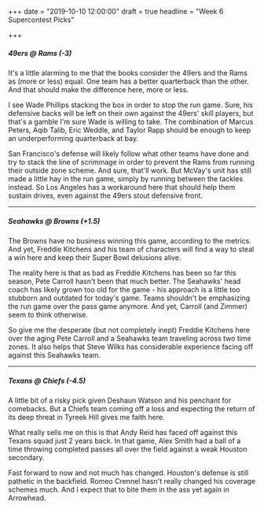 +++
date = "2019-10-10 12:00:00"
draft = true
headline = "Week 6 Supercontest Picks"

+++
##### 49ers @ _Rams_ (-3)

It's a little alarming to me that the books consider the 49ers and the Rams as (more or less) equal. One team has a better quarterback than the other. And that should make the difference here, more or less.

I see Wade Phillips stacking the box in order to stop the run game. Sure, his defensive backs will be left on their own against the 49ers' skill players, but that's a gamble I'm sure Wade is willing to take. The combination of Marcus Peters, Aqib Talib, Eric Weddle, and Taylor Rapp should be enough to keep an underperforming quarterback at bay. 

San Francisco's defense will likely follow what other teams have done and try to stack the line of scrimmage in order to prevent the Rams from running their outside zone scheme. And sure, that'll work. But McVay's unit has still made a little hay in the run game, simply by running between the tackles instead. So Los Angeles has a workaround here that should help them sustain drives, even against the 49ers stout defensive front.

***

##### Seahawks @ _Browns_ (+1.5)

The Browns have no business winning this game, according to the metrics. And yet, Freddie Kitchens and his team of characters will find a way to steal a win here and keep their Super Bowl delusions alive.

The reality here is that as bad as Freddie Kitchens has been so far this season, Pete Carroll hasn't been that much better. The Seahawks' head coach has likely grown too old for the game - his approach is a little too stubborn and outdated for today's game. Teams shouldn't be emphasizing the run game over the pass game anymore. And yet, Carroll (and Zimmer) seem to think otherwise.

So give me the desperate (but not completely inept) Freddie Kitchens here over the aging Pete Carroll and a Seahawks team traveling across two time zones. It also helps that Steve Wilks has considerable experience facing off against this Seahawks team.

***

##### Texans @ _Chiefs_ (-4.5)

A little bit of a risky pick given Deshaun Watson and his penchant for comebacks. But a Chiefs team coming off a loss and expecting the return of its deep threat in Tyreek Hill gives me faith here. 

What really sells me on this is that Andy Reid has faced off against this Texans squad just 2 years back. In that game, Alex Smith had a ball of a time throwing completed passes all over the field against a weak Houston secondary.

Fast forward to now and not much has changed. Houston's defense is still pathetic in the backfield. Romeo Crennel hasn't really changed his coverage schemes much. And I expect that to bite them in the ass yet again in Arrowhead.